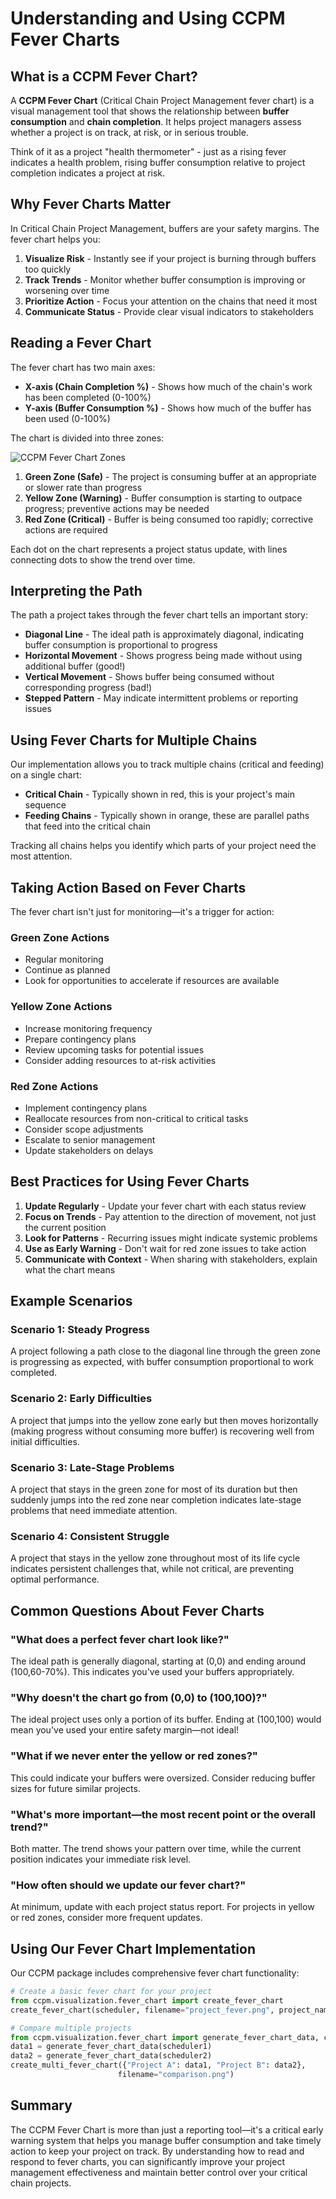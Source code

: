 # Understanding and Using CCPM Fever Charts

## What is a CCPM Fever Chart?

A **CCPM Fever Chart** (Critical Chain Project Management fever chart) is a visual management tool that shows the relationship between **buffer consumption** and **chain completion**. It helps project managers assess whether a project is on track, at risk, or in serious trouble.

Think of it as a project "health thermometer" - just as a rising fever indicates a health problem, rising buffer consumption relative to project completion indicates a project at risk.

## Why Fever Charts Matter

In Critical Chain Project Management, buffers are your safety margins. The fever chart helps you:

1. **Visualize Risk** - Instantly see if your project is burning through buffers too quickly
2. **Track Trends** - Monitor whether buffer consumption is improving or worsening over time
3. **Prioritize Action** - Focus your attention on the chains that need it most
4. **Communicate Status** - Provide clear visual indicators to stakeholders

## Reading a Fever Chart

The fever chart has two main axes:

- **X-axis (Chain Completion %)** - Shows how much of the chain's work has been completed (0-100%)
- **Y-axis (Buffer Consumption %)** - Shows how much of the buffer has been used (0-100%)

The chart is divided into three zones:

![CCPM Fever Chart Zones](https://i.imgur.com/YOuKsqw.png)

1. **Green Zone (Safe)** - The project is consuming buffer at an appropriate or slower rate than progress
2. **Yellow Zone (Warning)** - Buffer consumption is starting to outpace progress; preventive actions may be needed
3. **Red Zone (Critical)** - Buffer is being consumed too rapidly; corrective actions are required

Each dot on the chart represents a project status update, with lines connecting dots to show the trend over time.

## Interpreting the Path

The path a project takes through the fever chart tells an important story:

- **Diagonal Line** - The ideal path is approximately diagonal, indicating buffer consumption is proportional to progress
- **Horizontal Movement** - Shows progress being made without using additional buffer (good!)
- **Vertical Movement** - Shows buffer being consumed without corresponding progress (bad!)
- **Stepped Pattern** - May indicate intermittent problems or reporting issues

## Using Fever Charts for Multiple Chains

Our implementation allows you to track multiple chains (critical and feeding) on a single chart:

- **Critical Chain** - Typically shown in red, this is your project's main sequence
- **Feeding Chains** - Typically shown in orange, these are parallel paths that feed into the critical chain

Tracking all chains helps you identify which parts of your project need the most attention.

## Taking Action Based on Fever Charts

The fever chart isn't just for monitoring—it's a trigger for action:

### Green Zone Actions
- Regular monitoring
- Continue as planned
- Look for opportunities to accelerate if resources are available

### Yellow Zone Actions
- Increase monitoring frequency
- Prepare contingency plans
- Review upcoming tasks for potential issues
- Consider adding resources to at-risk activities

### Red Zone Actions
- Implement contingency plans
- Reallocate resources from non-critical to critical tasks
- Consider scope adjustments
- Escalate to senior management
- Update stakeholders on delays

## Best Practices for Using Fever Charts

1. **Update Regularly** - Update your fever chart with each status review
2. **Focus on Trends** - Pay attention to the direction of movement, not just the current position
3. **Look for Patterns** - Recurring issues might indicate systemic problems
4. **Use as Early Warning** - Don't wait for red zone issues to take action
5. **Communicate with Context** - When sharing with stakeholders, explain what the chart means

## Example Scenarios

### Scenario 1: Steady Progress
A project following a path close to the diagonal line through the green zone is progressing as expected, with buffer consumption proportional to work completed.

### Scenario 2: Early Difficulties
A project that jumps into the yellow zone early but then moves horizontally (making progress without consuming more buffer) is recovering well from initial difficulties.

### Scenario 3: Late-Stage Problems
A project that stays in the green zone for most of its duration but then suddenly jumps into the red zone near completion indicates late-stage problems that need immediate attention.

### Scenario 4: Consistent Struggle
A project that stays in the yellow zone throughout most of its life cycle indicates persistent challenges that, while not critical, are preventing optimal performance.

## Common Questions About Fever Charts

### "What does a perfect fever chart look like?"
The ideal path is generally diagonal, starting at (0,0) and ending around (100,60-70%). This indicates you've used your buffers appropriately.

### "Why doesn't the chart go from (0,0) to (100,100)?"
The ideal project uses only a portion of its buffer. Ending at (100,100) would mean you've used your entire safety margin—not ideal!

### "What if we never enter the yellow or red zones?"
This could indicate your buffers were oversized. Consider reducing buffer sizes for future similar projects.

### "What's more important—the most recent point or the overall trend?"
Both matter. The trend shows your pattern over time, while the current position indicates your immediate risk level.

### "How often should we update our fever chart?"
At minimum, update with each project status report. For projects in yellow or red zones, consider more frequent updates.

## Using Our Fever Chart Implementation

Our CCPM package includes comprehensive fever chart functionality:

```python
# Create a basic fever chart for your project
from ccpm.visualization.fever_chart import create_fever_chart
create_fever_chart(scheduler, filename="project_fever.png", project_name="Project Alpha")

# Compare multiple projects
from ccpm.visualization.fever_chart import generate_fever_chart_data, create_multi_fever_chart
data1 = generate_fever_chart_data(scheduler1)
data2 = generate_fever_chart_data(scheduler2)
create_multi_fever_chart({"Project A": data1, "Project B": data2},
                        filename="comparison.png")
```

## Summary

The CCPM Fever Chart is more than just a reporting tool—it's a critical early warning system that helps you manage buffer consumption and take timely action to keep your project on track. By understanding how to read and respond to fever charts, you can significantly improve your project management effectiveness and maintain better control over your critical chain projects.